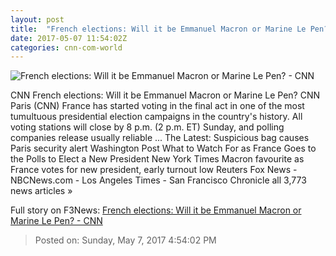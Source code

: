 ```yaml
---
layout: post
title:  "French elections: Will it be Emmanuel Macron or Marine Le Pen? - CNN"
date: 2017-05-07 11:54:02Z
categories: cnn-com-world
---
```


![French elections: Will it be Emmanuel Macron or Marine Le Pen? - CNN](http://i2.cdn.cnn.com/cnnnext/dam/assets/170507110631-french-voting-super-tease.jpg)

CNN French elections: Will it be Emmanuel Macron or Marine Le Pen? CNN Paris (CNN) France has started voting in the final act in one of the most tumultuous presidential election campaigns in the country's history. All voting stations will close by 8 p.m. (2 p.m. ET) Sunday, and polling companies release usually reliable ... The Latest: Suspicious bag causes Paris security alert Washington Post What to Watch For as France Goes to the Polls to Elect a New President New York Times Macron favourite as France votes for new president, early turnout low Reuters Fox News - NBCNews.com - Los Angeles Times - San Francisco Chronicle all 3,773 news articles »


Full story on F3News: [French elections: Will it be Emmanuel Macron or Marine Le Pen? - CNN](http://www.f3nws.com/n/EyTFVF)

> Posted on: Sunday, May 7, 2017 4:54:02 PM

